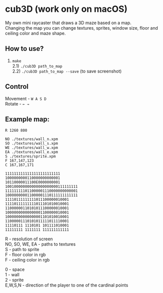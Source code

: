 # cub3D (work only on macOS)
My own mini raycaster that draws a 3D maze based on a map.  
Сhanging the map you can change textures, sprites, window size, floor and ceiling color and maze shape.  
## How to use?
1) `make`   
2.1) `./cub3D path_to_map`  
2.2) `./cub3D path_to_map --save` (to save screenshot)   

## Control
Movement - `W A S D`  
Rotate - `← →`

## Example map:
```
R 1260 800

NO ./textures/wall_n.xpm
SO ./textures/wall_s.xpm
WE ./textures/wall_w.xpm
EA ./textures/wall_e.xpm
S ./textures/sprite.xpm
F 167,147,123
C 167,167,171

1111111111111111111111111
1000000000110000000000001
10110000011100E0000000001
100100000000000000000000111111111
111111111011000001110000000000001
100000000011000001110111111111111
11110111111111011100000010001
11110111111111011101010010001
11000000110101011100000010001
10000000000000001100000010001
10000000000000001101010010001
11000001110101011111011110001
11110111 1110101 101111010001
11111111 1111111 111111111111
```
R - resolution of screen  
NO, SO, WE, EA - paths to textures  
S - path to sprite  
F - floor color in rgb  
F - ceiling color in rgb  

0 - space  
1 - wall  
2 - sprite  
E,W,S,N - direction of the player to one of the cardinal points  
